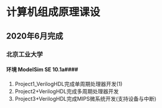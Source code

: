 # 计算机组成原理课设 #


## 2020年6月完成 ##
### 北京工业大学
#### 环境 ModelSim SE 10.1a####

1. Project1_VerilogHDL完成单周期处理器开发(1)
2. Project2+VerilogHDL完成多周期处理器开发
3. Project3+VerilogHDL完成MIPS微系统开发(支持设备与中断)
